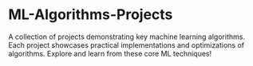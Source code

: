 # ML-Algorithms-Projects
 A collection of projects demonstrating key machine learning algorithms. Each project showcases practical implementations and optimizations of algorithms. Explore and learn from these core ML techniques!
